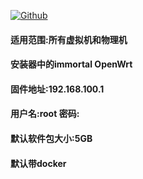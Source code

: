 [![Github](https://img.shields.io/badge/Release文件可在国内加速站下载-FC7C0D?logo=github&logoColor=fff&labelColor=000&style=for-the-badge)](https://wkdaily.cpolar.top/archives/1) 

#### 适用范围:所有虚拟机和物理机
#### 安装器中的immortal OpenWrt
#### 固件地址:192.168.100.1
#### 用户名:root  密码:
#### 默认软件包大小:5GB
#### 默认带docker
